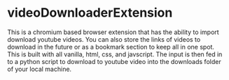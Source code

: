 # videoDownloaderExtension
This is a chromium based browser extension that has the ability to import download youtube videos. 
You can also store the links of videos to download in the future or as a bookmark section to keep all in one spot.
This is built with all vanilla, html, css, and javscript.
The input is then fed in to a python script to download to youtube video into the downloads folder of your local machine.